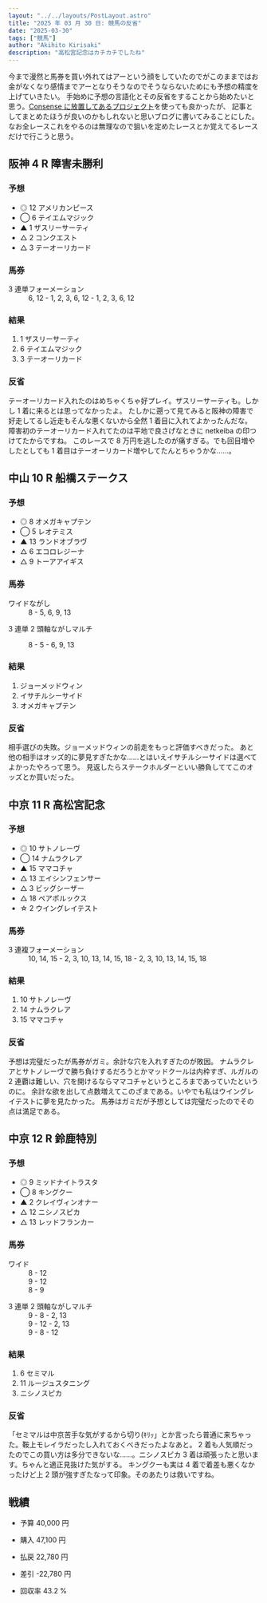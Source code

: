 ```yaml
---
layout: "../../layouts/PostLayout.astro"
title: "2025 年 03 月 30 日: 競馬の反省"
date: "2025-03-30"
tags: ["競馬"]
author: "Akihito Kirisaki"
description: "高松宮記念はカチカチでしたね"
---
```

今まで漫然と馬券を買い外れてはアーという顔をしていたのでがこのままではお金がなくなり感情までアーとなりそうなのでそうならないためにも予想の精度を上げていきたい。
手始めに予想の言語化とその反省をすることから始めたいと思う。[Consense に放置してあるプロジェクト](https://scrapbox.io/kirisaki-uma/)を使っても良かったが、
記事としてまとめたほうが良いのかもしれないと思いブログに書いてみることにした。
なお全レースこれをやるのは無理なので狙いを定めたレースとか覚えてるレースだけで行こうと思う。

## 阪神 4 R 障害未勝利

### 予想

- ◎ 12 アメリカンピース
- ◯ 6 テイエムマジック
- ▲ 1 ザスリーサーティ
- △ 2 コンクエスト
- △ 3 テーオーリカード

### 馬券

<dl>
<dt>3 連単フォーメーション</dt>
<dd>6, 12 - 1, 2, 3, 6, 12 - 1, 2, 3, 6, 12</dd>
</dl>

### 結果

1. 1 ザスリーサーティ
2. 6 テイエムマジック
3. 3 テーオーリカード

### 反省

テーオーリカード入れたのはめちゃくちゃ好プレイ。ザスリーサーティも。しかし 1 着に来るとは思ってなかったよ。
たしかに遡って見てみると阪神の障害で好走してるし近走もそんな悪くないから全然 1 着目に入れてよかったんだな。
障害初のテーオーリカード入れてたのは平地で良さげなときに netkeiba の印つけてたからですね。
このレースで 8 万円を逃したのが痛すぎる。でも回目増やしたとしても 1 着目はテーオーリカード増やしてたんとちゃうかな……。

## 中山 10 R 船橋ステークス

### 予想

- ◎ 8 オメガキャプテン
- ◯ 5 レオテミス
- ▲ 13 ランドオブラヴ
- △ 6 エコロレジーナ
- △ 9 トーアアイギス

### 馬券

<dl>
<dt>ワイドながし</dt>
<dd>8 - 5, 6, 9, 13</dd>
<dl>3 連単 2 頭軸ながしマルチ</dl>
<dd>8 - 5 - 6, 9, 13</dd>
</dl>

### 結果

1. ジョーメッドウィン
2. イサチルシーサイド
3. オメガキャプテン

### 反省

相手選びの失敗。ジョーメッドウィンの前走をもっと評価すべきだった。
あと他の相手はオッズ的に夢見すぎたかな……とはいえイサチルシーサイドは選べてよかったやろって思う。
見返したらステークホルダーといい勝負しててこのオッズとか買いだった。

## 中京 11 R 高松宮記念

### 予想

- ◎ 10 サトノレーヴ
- ◯ 14 ナムラクレア
- ▲ 15 ママコチャ
- △ 13 エイシンフェンサー
- △ 3 ビッグシーザー
- △ 18 ペアポルックス
- ☆ 2 ウイングレイテスト

### 馬券

<dl>
<dt>3 連複フォーメーション</dt>
<dd>10, 14, 15 - 2, 3, 10, 13, 14, 15, 18 - 2, 3, 10, 13, 14, 15, 18</dd>
</dl>

### 結果

1. 10 サトノレーヴ
2. 14 ナムラクレア
3. 15 ママコチャ

### 反省

予想は完璧だったが馬券がガミ。余計な穴を入れすぎたのが敗因。
ナムラクレアとサトノレーヴで勝ち負けするだろうとかマッドクールは内枠すぎ、ルガルの 2 連覇は難しい、穴を開けるならママコチャというところまであっていたというのに。
余計な欲を出して点数増えてこのざまである。いやでも私はウイングレイテストに夢を見たかった。
馬券はガミだが予想としては完璧だったのでその点は満足である。

## 中京 12 R 鈴鹿特別

### 予想

- ◎ 9 ミッドナイトラスタ
- ◯ 8 キングクー
- ▲ 2 クレイヴィンオナー
- △ 12 ニシノスピカ
- △ 13 レッドフランカー

### 馬券

<dl>
<dt>ワイド</dt>
<dd>8 - 12</dd>
<dd>9 - 12</dd>
<dd>8 - 9</dd>
<dl>3 連単 2 頭軸ながしマルチ</dt>
<dd>9 - 8 - 2, 13</dd>
<dd>9 - 12 - 2, 13</dd>
<dd>9 - 8 - 12</dd>
</dl>

### 結果

1. 6 セミマル
2. 11 ルージュスタニング
3. ニシノスピカ

### 反省

「セミマルは中京苦手な気がするから切り(ｷﾘｯ」とか言ったら普通に来ちゃった。鞍上モレイラだったし入れておくべきだったよなあと。
2 着も人気順だったのでこの買い方は多分できないな……。ニシノスピカ 3 着は頑張ったと思います。ちゃんと適正見抜けた気がする。
キングクーも実は 4 着で着差も悪くなかったけど上 2 頭が強すぎたなって印象。そのあたりは救いですね。

## 戦績

- 予算 40,000 円
- 購入 47,100 円
- 払戻 22,780 円

- 差引 -22,780 円
- 回収率 43.2 %